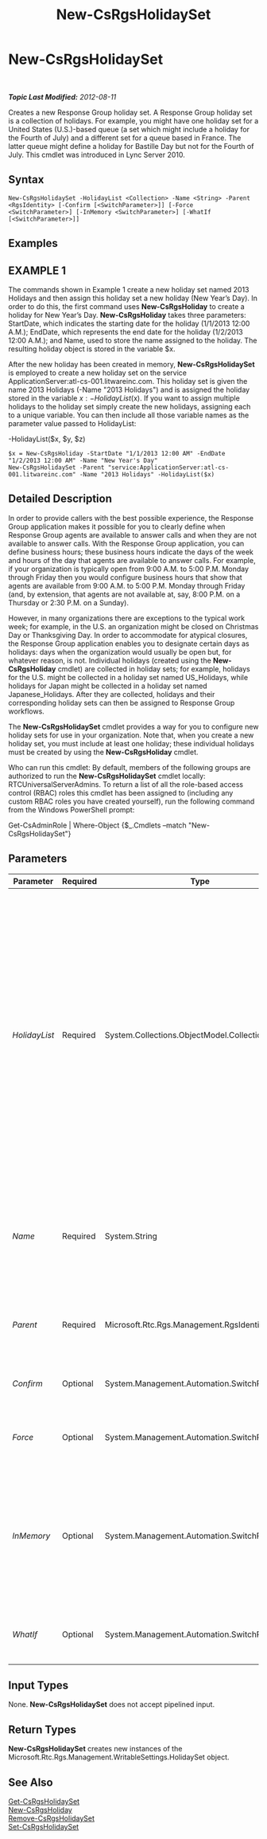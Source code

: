 ﻿---
title: New-CsRgsHolidaySet
TOCTitle: New-CsRgsHolidaySet
ms:assetid: 5c110dcf-f596-44ae-8d40-bfafc6701550
ms:mtpsurl: https://technet.microsoft.com/en-us/library/Gg398403(v=OCS.15)
ms:contentKeyID: 48184252
ms.date: 07/23/2014
mtps_version: v=OCS.15
---

<div data-xmlns="http://www.w3.org/1999/xhtml">

<div class="topic" data-xmlns="http://www.w3.org/1999/xhtml" data-msxsl="urn:schemas-microsoft-com:xslt" data-cs="http://msdn.microsoft.com/en-us/">

<div data-asp="http://msdn2.microsoft.com/asp">

# New-CsRgsHolidaySet

</div>

<div id="mainSection">

<div id="mainBody">

<span> </span>

_**Topic Last Modified:** 2012-08-11_

Creates a new Response Group holiday set. A Response Group holiday set is a collection of holidays. For example, you might have one holiday set for a United States (U.S.)-based queue (a set which might include a holiday for the Fourth of July) and a different set for a queue based in France. The latter queue might define a holiday for Bastille Day but not for the Fourth of July. This cmdlet was introduced in Lync Server 2010.

<div>

## Syntax

    New-CsRgsHolidaySet -HolidayList <Collection> -Name <String> -Parent <RgsIdentity> [-Confirm [<SwitchParameter>]] [-Force <SwitchParameter>] [-InMemory <SwitchParameter>] [-WhatIf [<SwitchParameter>]]

</div>

<div>

## Examples

<div>

## EXAMPLE 1

The commands shown in Example 1 create a new holiday set named 2013 Holidays and then assign this holiday set a new holiday (New Year’s Day). In order to do this, the first command uses **New-CsRgsHoliday** to create a holiday for New Year’s Day. **New-CsRgsHoliday** takes three parameters: StartDate, which indicates the starting date for the holiday (1/1/2013 12:00 A.M.); EndDate, which represents the end date for the holiday (1/2/2013 12:00 A.M.); and Name, used to store the name assigned to the holiday. The resulting holiday object is stored in the variable $x.

After the new holiday has been created in memory, **New-CsRgsHolidaySet** is employed to create a new holiday set on the service ApplicationServer:atl-cs-001.litwareinc.com. This holiday set is given the name 2013 Holidays (-Name "2013 Holidays") and is assigned the holiday stored in the variable $x: -HolidayList ($x). If you want to assign multiple holidays to the holiday set simply create the new holidays, assigning each to a unique variable. You can then include all those variable names as the parameter value passed to HolidayList:

\-HolidayList($x, $y, $z)

    $x = New-CsRgsHoliday -StartDate "1/1/2013 12:00 AM" -EndDate "1/2/2013 12:00 AM" -Name "New Year's Day"
    New-CsRgsHolidaySet -Parent "service:ApplicationServer:atl-cs-001.litwareinc.com" -Name "2013 Holidays" -HolidayList($x)

</div>

</div>

<div>

## Detailed Description

In order to provide callers with the best possible experience, the Response Group application makes it possible for you to clearly define when Response Group agents are available to answer calls and when they are not available to answer calls. With the Response Group application, you can define business hours; these business hours indicate the days of the week and hours of the day that agents are available to answer calls. For example, if your organization is typically open from 9:00 A.M. to 5:00 P.M. Monday through Friday then you would configure business hours that show that agents are available from 9:00 A.M. to 5:00 P.M. Monday through Friday (and, by extension, that agents are not available at, say, 8:00 P.M. on a Thursday or 2:30 P.M. on a Sunday).

However, in many organizations there are exceptions to the typical work week; for example, in the U.S. an organization might be closed on Christmas Day or Thanksgiving Day. In order to accommodate for atypical closures, the Response Group application enables you to designate certain days as holidays: days when the organization would usually be open but, for whatever reason, is not. Individual holidays (created using the **New-CsRgsHoliday** cmdlet) are collected in holiday sets; for example, holidays for the U.S. might be collected in a holiday set named US\_Holidays, while holidays for Japan might be collected in a holiday set named Japanese\_Holidays. After they are collected, holidays and their corresponding holiday sets can then be assigned to Response Group workflows.

The **New-CsRgsHolidaySet** cmdlet provides a way for you to configure new holiday sets for use in your organization. Note that, when you create a new holiday set, you must include at least one holiday; these individual holidays must be created by using the **New-CsRgsHoliday** cmdlet.

Who can run this cmdlet: By default, members of the following groups are authorized to run the **New-CsRgsHolidaySet** cmdlet locally: RTCUniversalServerAdmins. To return a list of all the role-based access control (RBAC) roles this cmdlet has been assigned to (including any custom RBAC roles you have created yourself), run the following command from the Windows PowerShell prompt:

Get-CsAdminRole | Where-Object {$\_.Cmdlets –match "New-CsRgsHolidaySet"}

</div>

<div>

## Parameters


<table>
<colgroup>
<col style="width: 25%" />
<col style="width: 25%" />
<col style="width: 25%" />
<col style="width: 25%" />
</colgroup>
<thead>
<tr class="header">
<th>Parameter</th>
<th>Required</th>
<th>Type</th>
<th>Description</th>
</tr>
</thead>
<tbody>
<tr class="odd">
<td><p><em>HolidayList</em></p></td>
<td><p>Required</p></td>
<td><p>System.Collections.ObjectModel.Collection</p></td>
<td><p>One or more holidays to be added to the holiday set. Holidays must be created by using the <strong>New-CsRgsHoliday</strong> cmdlet and then stored in an object reference. These object references are then passed to the Holidays parameter in order to add the holidays to the holiday set. For example, this command creates a holiday named New Year’s Day and then stores the resulting value in an object reference named $x:</p>
<p>$x = New-CsRgsHoliday -StartDate &quot;1/1/2013 12:00 AM&quot; -EndDate &quot;1/2/2013 12:00 AM&quot; -Name &quot;New Year's Day&quot;</p>
<p>Note that the format used for specifying dates and times will depend on your Regional and Language options. The examples shown in this topic use U.S. English.</p></td>
</tr>
<tr class="even">
<td><p><em>Name</em></p></td>
<td><p>Required</p></td>
<td><p>System.String</p></td>
<td><p>Unique name to be assigned to the holiday set. The combination of the Parent property and the Name property enables you to uniquely identify holiday sets without having to refer to the set’s globally unique identifier (GUID).</p></td>
</tr>
<tr class="odd">
<td><p><em>Parent</em></p></td>
<td><p>Required</p></td>
<td><p>Microsoft.Rtc.Rgs.Management.RgsIdentity</p></td>
<td><p>Service where the new holiday set will be hosted. For example: -Parent &quot;service:ApplicationServer:atl-cs-001.litwareinc.com&quot;.</p></td>
</tr>
<tr class="even">
<td><p><em>Confirm</em></p></td>
<td><p>Optional</p></td>
<td><p>System.Management.Automation.SwitchParameter</p></td>
<td><p>Prompts you for confirmation before executing the command.</p></td>
</tr>
<tr class="odd">
<td><p><em>Force</em></p></td>
<td><p>Optional</p></td>
<td><p>System.Management.Automation.SwitchParameter</p></td>
<td><p>Suppresses the display of any non-fatal error message that might occur when running the command.</p></td>
</tr>
<tr class="even">
<td><p><em>InMemory</em></p></td>
<td><p>Optional</p></td>
<td><p>System.Management.Automation.SwitchParameter</p></td>
<td><p>Creates an object reference without actually committing the object as a permanent change. If you assign the output of this cmdlet called with this parameter to a variable, you can make changes to the properties of the object reference and then commit those changes by calling this cmdlet’s matching Set- cmdlet.</p></td>
</tr>
<tr class="odd">
<td><p><em>WhatIf</em></p></td>
<td><p>Optional</p></td>
<td><p>System.Management.Automation.SwitchParameter</p></td>
<td><p>Describes what would happen if you executed the command without actually executing the command.</p></td>
</tr>
</tbody>
</table>


</div>

<div>

## Input Types

None. **New-CsRgsHolidaySet** does not accept pipelined input.

</div>

<div>

## Return Types

**New-CsRgsHolidaySet** creates new instances of the Microsoft.Rtc.Rgs.Management.WritableSettings.HolidaySet object.

</div>

<div>

## See Also


[Get-CsRgsHolidaySet](get-csrgsholidayset.md)  
[New-CsRgsHoliday](new-csrgsholiday.md)  
[Remove-CsRgsHolidaySet](remove-csrgsholidayset.md)  
[Set-CsRgsHolidaySet](set-csrgsholidayset.md)  
  

</div>

</div>

<span> </span>

</div>

</div>

</div>


